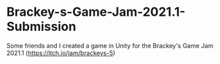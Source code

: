 # Brackey-s-Game-Jam-2021.1-Submission
Some friends and I created a game in Unity for the Brackey's Game Jam 2021.1 (https://itch.io/jam/brackeys-5)
